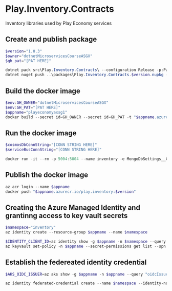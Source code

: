 # Play.Inventory.Contracts
Inventory libraries used by Play Economy services

## Create and publish package
```powershell
$version="1.0.3"
$owner="dotnetMicroservicesCourseASGX"
$gh_pat="[PAT HERE]"

dotnet pack src\Play.Inventory.Contracts\ --configuration Release -p:PackageVersion=$version -p:RepositoryUrl=https://github.com/$owner/Play.Inventory -o ..\packages
dotnet nuget push ..\packages\Play.Inventory.Contracts.$version.nupkg --api-key $gh_pat --source "github"
```

## Build the docker image
```powershell
$env:GH_OWNER="dotnetMicroservicesCourseASGX"
$env:GH_PAT="[PAT HERE]"
$appname="playeconomyaxsg1"
docker build --secret id=GH_OWNER --secret id=GH_PAT -t "$appname.azurecr.io/play.inventory:$version" .
```

## Run the docker image
```powershell
$cosmosDbConnString="[CONN STRING HERE]"
$serviceBusConnString="[CONN STRING HERE]"

docker run -it --rm -p 5004:5004 --name inventory -e MongoDbSettings__ConnectionString=$cosmosDbConnString -e ServiceBusSettings__ConnectionString=$serviceBusConnString -e ServiceSettings__MessageBroker="SERVICEBUS" play.inventory:$version
```
## Publish the docker image
```powershell
az acr login --name $appname
docker push "$appname.azurecr.io/play.inventory:$version"
```

## Creating the Azure Managed Identity and grantinng access to key vault secrets
```powershell 
$namespace="inventory"
az identity create --resource-group $appname --name $namespace

$IDENTITY_CLIENT_ID=az identity show -g $appname -n $namespace --query clientId -otsv
az keyvault set-policy -n $appname --secret-permissions get list --spn $IDENTITY_CLIENT_ID

``` 

## Establish the federeated identity credential
```powershell
$AKS_OIDC_ISSUER=az aks show -g $appname -n $appname --query "oidcIssuerProfile.issuerUrl" -otsv

az identity federated-credential create --name $namespace --identity-name $namespace --resource-group $appname --issuer $AKS_OIDC_ISSUER --subject "system:serviceaccount:${namespace}:${namespace}-serviceaccount" 
```
